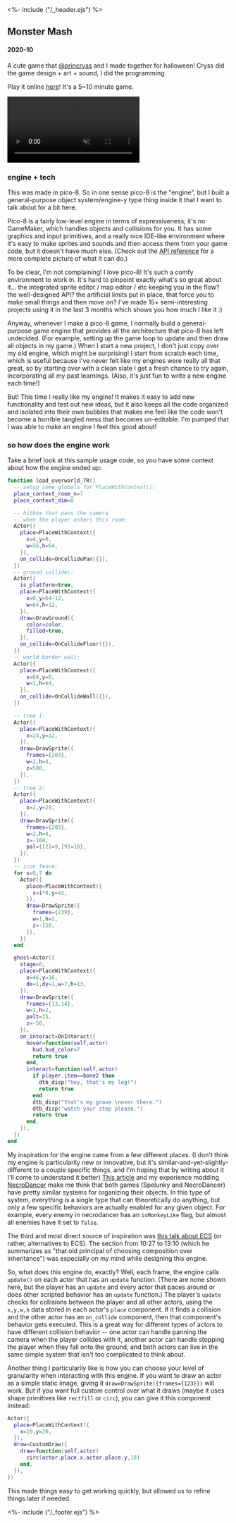 <!DOCTYPE html>
<html>
<head>
<%- include ("/_header.ejs") %>
</head>
<body>
<div class="wrapper">
<div class="header">
  <a href="/index#monster-mash"><div class="header-banner"></div></a>
</div>
<section class="main-content">
<h1 class="post-title">Monster Mash</h1>
<h4 class="post-meta">2020-10</h4>

A cute game that [@princryss](https://www.twitter.com/princryss) and I made together for halloween! Cryss did the game design + art + sound, I did the programming.

Play it online [here](https://pancelor.itch.io/monster-mash)! It's a 5\~10 minute game.

<video preload="auto" controls loop muted src="/assets/monster-mash.mp4"></video>

### engine + tech

This was made in pico-8. So in one sense pico-8 is the "engine", but I built a general-purpose object system/engine-y type thing inside it that I want to talk about for a bit here.

Pico-8 is a fairly low-level engine in terms of expressiveness; it's no GameMaker, which handles objects and collisions for you. It has some graphics and input primitives, and a really nice IDE-like environment where it's easy to make sprites and sounds and then access them from your game code, but it doesn't have much else. (Check out the [API reference](https://pico-8.fandom.com/wiki/APIReference) for a more complete picture of what it can do.)

To be clear, I'm not complaining! I love pico-8! It's such a comfy environment to work in. It's hard to pinpoint exactly what's so great about it... the integrated sprite editor / map editor / etc keeping you in the flow? the well-designed API? the artificial limits put in place, that force you to make small things and then move on? I've made 15+ semi-interesting projects using it in the last 3 months which shows you how much I like it :)

Anyway, whenever I make a pico-8 game, I normally build a general-purpose game engine that provides all the architecture that pico-8 has left undecided. (For example, setting up the game loop to update and then draw all objects in my game.) When I start a new project, I don't just copy over my old engine, which might be surprising! I start from scratch each time, which is useful because I've never felt like my engines were really all that great, so by starting over with a clean slate I get a fresh chance to try again, incorporating all my past learnings. (Also, it's just fun to write a new engine each time!)

But! This time I really like my engine! It makes it easy to add new functionality and test out new ideas, but it also keeps all the code organized and isolated into their own bubbles that makes me feel like the code won't become a horrible tangled mess that becomes un-editable. I'm pumped that I was able to make an engine I feel this good about!

### so how does the engine work

Take a brief look at this sample usage code, so you have some context about how the engine ended up:

```lua
function load_overworld_7R()
  -- setup some globals for PlaceWithContext():
  place_context_room_n=7
  place_context_dim=0

  -- hitbox that pans the camera
  -- when the player enters this room:
  Actor({
    place=PlaceWithContext({
      x=4,y=0,
      w=56,h=64,
    }),
    on_collide=OnCollidePan({}),
  })
  -- ground collider:
  Actor({
    is_platform=true,
    place=PlaceWithContext({
      x=0,y=64-12,
      w=64,h=12,
    }),
    draw=DrawGround({
      color=color,
      filled=true,
    }),
    on_collide=OnCollideFloor({}),
  })
  -- world border wall:
  Actor({
    place=PlaceWithContext({
      x=64,y=0,
      w=1,h=64,
    }),
    on_collide=OnCollideWall({}),
  })

  -- tree 1:
  Actor({
    place=PlaceWithContext({
      x=24,y=12,
    }),
    draw=DrawSprite({
      frames={203},
      w=2,h=4,
      z=500,
    }),
  })
  -- tree 2:
  Actor({
    place=PlaceWithContext({
      x=2,y=29,
    }),
    draw=DrawSprite({
      frames={203},
      w=2,h=4,
      z=-160,
      pal={[2]=9,[9]=10},
    }),
  })
  -- iron fence:
  for x=0,7 do
    Actor({
      place=PlaceWithContext({
        x=i*8,y=42,
      }),
      draw=DrawSprite({
        frames={239},
        w=1,h=2,
        z=-150,
      }),
    })
  end

  ghost=Actor({
    stage=0,
    place=PlaceWithContext({
      x=46,y=16,
      dx=1,dy=1,w=7,h=13,
    }),
    draw=DrawSprite({
      frames={13,14},
      w=1,h=2,
      palt=15,
      z=-50,
    }),
    on_interact=OnInteract({
      hover=function(self,actor)
        hud.hud_color=7
        return true
      end,
      interact=function(self,actor)
        if player.item==bone2 then
          dtb_disp("hey, that's my leg!")
          return true
        end
        dtb_disp("that's my grave \nover there.")
        dtb_disp("watch your step please.")
        return true
      end,
    }),
  })
end
```

My inspiration for the engine came from a few different places. (I don't think my engine is particularily new or innovative, but it's similar-and-yet-slightly-different to a couple specific things, and I'm hoping that by writing about it I'll come to understand it better) [This article](https://www.rockpapershotgun.com/2016/03/04/making-of-spelunky/2/") and my experience modding [NecroDancer](https://braceyourselfgames.com/crypt-of-the-necrodancer/) make me think that both games (Spelunky and NecroDancer) have pretty similar systems for organizing their objects. In this type of system, everything is a single type that can theoretically do anything, but only a few specific behaviors are actually enabled for any given object. For example, every enemy in necrodancer has an `isMonkeyLike` flag, but almost all enemies have it set to `false`.

The third and most direct source of inspiration was [this talk about ECS](https://www.youtube.com/watch?v=JxI3Eu5DPwE) (or rather, alternatives to ECS). The section from 10:27 to 13:10 (which he summarizes as "that old principal of choosing composition over inheritance") was especially on my mind while designing this engine.

So, what does this engine do, exactly? Well, each frame, the engine calls `update()` on each actor that has an `update` function. (There are none shown here, but the player has an `update` and every actor that paces around or does other scripted behavior has an `update` function.) The player's `update` checks for collisions between the player and all other actors, using the `x,y,w,h` data stored in each actor's `place` component. If it finds a collision and the other actor has an `on_collide` component, then that component's behavior gets executed. This is a great way for different types of actors to have different collision behavior -- one actor can handle panning the camera when the player collides with it, another actor can handle stopping the player when they fall onto the ground, and both actors can live in the same simple system that isn't too complicated to think about.

Another thing I particularily like is how you can choose your level of granularity when interacting with this engine. If you want to draw an actor as a simple static image, giving it `draw=DrawSprite({frames={123}})` will work. But if you want full custom control over what it draws (maybe it uses shape primitives like `rectfill` or `circ`), you can give it this component instead:

```lua
Actor({
  place=PlaceWithContext({
    x=10,y=20,
  }),
  draw=CustomDraw({
    draw=function(self,actor)
      circ(actor.place.x,actor.place.y,10)
    end,
  }),
})
```

This made things easy to get working quickly, but allowed us to refine things later if needed.

</section>
<%- include ("/_footer.ejs") %>
</body>
</html>

